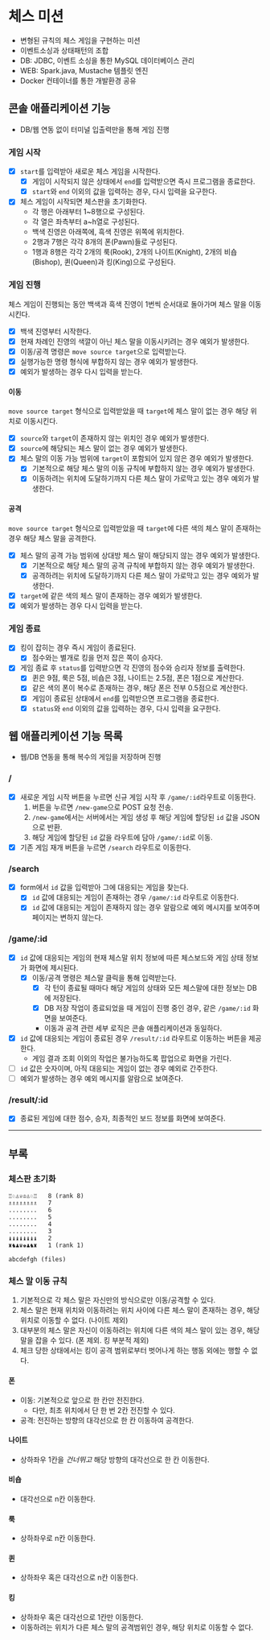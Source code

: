 # 체스 미션

- 변형된 규칙의 체스 게임을 구현하는 미션
- 이벤트소싱과 상태패턴의 조합
- DB: JDBC, 이벤트 소싱을 통한 MySQL 데이터베이스 관리
- WEB: Spark.java, Mustache 템플릿 엔진
- Docker 컨테이너를 통한 개발환경 공유

## 콘솔 애플리케이션 기능

- DB/웹 연동 없이 터미널 입출력만을 통해 게임 진행

### 게임 시작

- [x] `start`를 입력받아 새로운 체스 게임을 시작한다.
    - [x] 게임이 시작되지 않은 상태에서 `end`를 입력받으면 즉시 프로그램을 종료한다.
    - [x] `start`와 `end` 이외의 값을 입력하는 경우, 다시 입력을 요구한다.

- [x] 체스 게임이 시작되면 체스판을 초기화한다.
    - 각 행은 아래부터 1~8행으로 구성된다.
    - 각 열은 좌측부터 a~h열로 구성된다.
    - 백색 진영은 아래쪽에, 흑색 진영은 위쪽에 위치한다.
    - 2행과 7행은 각각 8개의 폰(Pawn)들로 구성된다.
    - 1행과 8행은 각각 2개의 룩(Rook), 2개의 나이트(Knight), 2개의 비숍(Bishop), 퀸(Queen)과 킹(King)으로 구성된다.

### 게임 진행

체스 게임이 진행되는 동안 백색과 흑색 진영이 1번씩 순서대로 돌아가며 체스 말을 이동시킨다.

- [x] 백색 진영부터 시작한다.
- [x] 현재 차례인 진영의 색깔이 아닌 체스 말을 이동시키려는 경우 예외가 발생한다.
- [x] 이동/공격 명령은 `move source target`으로 입력받는다.
- [x] 실행가능한 명령 형식에 부합하지 않는 경우 예외가 발생한다.
- [x] 예외가 발생하는 경우 다시 입력을 받는다.

#### 이동

`move source target` 형식으로 입력받았을 때 `target`에 체스 말이 없는 경우 해당 위치로 이동시킨다.

- [x] `source`와 `target`이 존재하지 않는 위치인 경우 예외가 발생한다.
- [x] `source`에 해당되는 체스 말이 없는 경우 예외가 발생한다.
- [x] 체스 말의 이동 가능 범위에 `target`이 포함되어 있지 않은 경우 예외가 발생한다.
    - [x] 기본적으로 해당 체스 말의 이동 규칙에 부합하지 않는 경우 예외가 발생한다.
    - [x] 이동하려는 위치에 도달하기까지 다른 체스 말이 가로막고 있는 경우 예외가 발생한다.

#### 공격

`move source target` 형식으로 입력받았을 때 `target`에 다른 색의 체스 말이 존재하는 경우 해당 체스 말을 공격한다.

- [x] 체스 말의 공격 가능 범위에 상대방 체스 말이 해당되지 않는 경우 예외가 발생한다.
    - [x] 기본적으로 해당 체스 말의 공격 규칙에 부합하지 않는 경우 예외가 발생한다.
    - [x] 공격하려는 위치에 도달하기까지 다른 체스 말이 가로막고 있는 경우 예외가 발생한다.
- [x] `target`에 같은 색의 체스 말이 존재하는 경우 예외가 발생한다.
- [x] 예외가 발생하는 경우 다시 입력을 받는다.

### 게임 종료

- [x] 킹이 잡히는 경우 즉시 게임이 종료된다.
    - [x] 점수와는 별개로 킹을 먼저 잡은 쪽이 승자다.

- [x] 게임 종료 후 `status`를 입력받으면 각 진영의 점수와 승리자 정보를 출력한다.
    - [x] 퀸은 9점, 룩은 5점, 비숍은 3점, 나이트는 2.5점, 폰은 1점으로 계산한다.
    - [x] 같은 색의 폰이 복수로 존재하는 경우, 해당 폰은 전부 0.5점으로 계산한다.
    - [x] 게임이 종료된 상태에서 `end`를 입력받으면 프로그램을 종료한다.
    - [x] `status`와 `end` 이외의 값을 입력하는 경우, 다시 입력을 요구한다.

## 웹 애플리케이션 기능 목록

- 웹/DB 연동을 통해 복수의 게임을 저장하며 진행

### /

- [x] 새로운 게임 시작 버튼을 누르면 신규 게임 시작 후 `/game/:id`라우트로 이동한다.
    1. 버튼을 누르면 `/new-game`으로 POST 요청 전송.
    2. `/new-game`에서는 서버에서는 게임 생성 후 해당 게임에 할당된 `id` 값을 JSON으로 반환.
    3. 해당 게임에 할당된 `id` 값을 라우트에 담아 `/game/:id`로 이동.
- [x] 기존 게임 재개 버튼을 누르면 `/search` 라우트로 이동한다.

### /search

- [x] form에서 `id` 값을 입력받아 그에 대응되는 게임을 찾는다.
  - [x] `id` 값에 대응되는 게임이 존재하는 경우 `/game/:id` 라우트로 이동한다.
  - [x] `id` 값에 대응되는 게임이 존재하지 않는 경우 알람으로 예외 메시지를 보여주며 페이지는 변하지 않는다.

### /game/:id

- [x] `id` 값에 대응되는 게임의 현재 체스말 위치 정보에 따른 체스보드와 게임 상태 정보가 화면에 제시된다.
  - [x] 이동/공격 명령은 체스말 클릭을 통해 입력받는다.
      - [x] 각 턴이 종료될 때마다 해당 게임의 상태와 모든 체스말에 대한 정보는 DB에 저장된다.
      - [x] DB 저장 작업이 종료되었을 때 게임이 진행 중인 경우, 같은 `/game/:id` 화면을 보여준다.
      - 이동과 공격 관련 세부 로직은 콘솔 애플리케이션과 동일하다.
- [x] `id` 값에 대응되는 게임이 종료된 경우 `/result/:id` 라우트로 이동하는 버튼을 제공한다.
  - 게임 결과 조회 이외의 작업은 불가능하도록 팝업으로 화면을 가린다.
- [ ] `id` 값은 숫자이며, 아직 대응되는 게임이 없는 경우 예외로 간주한다.
- [ ] 예외가 발생하는 경우 예외 메시지를 알람으로 보여준다.

### /result/:id

- [x] 종료된 게임에 대한 점수, 승자, 최종적인 보드 정보를 화면에 보여준다.

---

## 부록

### 체스판 초기화

```
♖♘♙♕♔♙♘♖   8 (rank 8)
♗♗♗♗♗♗♗♗   7
........   6
........   5
........   4
........   3
♝♝♝♝♝♝♝♝   2
♜♞♟♛♚♟♞♜   1 (rank 1)

abcdefgh (files)
```

### 체스 말 이동 규칙

1. 기본적으로 각 체스 말은 자신만의 방식으로만 이동/공격할 수 있다.
2. 체스 말은 현재 위치와 이동하려는 위치 사이에 다른 체스 말이 존재하는 경우, 해당 위치로 이동할 수 없다. (나이트 제외)
3. 대부분의 체스 말은 자신이 이동하려는 위치에 다른 색의 체스 말이 있는 경우, 해당 말을 잡을 수 있다. (폰 제외. 킹 부분적 제외)
4. 체크 당한 상태에서는 킹이 공격 범위로부터 벗어나게 하는 행동 외에는 행할 수 없다.

#### 폰

- 이동: 기본적으로 앞으로 한 칸만 전진한다.
    - 다만, 최초 위치에서 단 한 번 2칸 전진할 수 있다.
- 공격: 전진하는 방향의 대각선으로 한 칸 이동하여 공격한다.

#### 나이트

- 상하좌우 1칸을 *건너뛰고* 해당 방향의 대각선으로 한 칸 이동한다.

#### 비숍

- 대각선으로 n칸 이동한다.

#### 룩

- 상하좌우로 n칸 이동한다.

#### 퀸

- 상하좌우 혹은 대각선으로 n칸 이동한다.

#### 킹

- 상하좌우 혹은 대각선으로 1칸만 이동한다.
- 이동하려는 위치가 다른 체스 말의 공격범위인 경우, 해당 위치로 이동할 수 없다.
